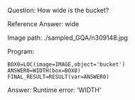 Question: How wide is the bucket?

Reference Answer: wide

Image path: ./sampled_GQA/n309148.jpg

Program:

```
BOX0=LOC(image=IMAGE,object='bucket')
ANSWER0=WIDTH(box=BOX0)
FINAL_RESULT=RESULT(var=ANSWER0)
```
Answer: Runtime error: 'WIDTH'

